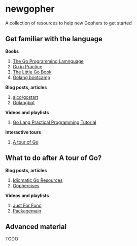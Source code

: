 # newgopher
A collection of resources to help new Gophers to get started

## Get familiar with the language
**Books**
1. [The Go Programming Lamnguage](https://www.amazon.co.uk/Programming-Language-Addison-Wesley-Professional-Computing/dp/0134190440)
1. [Go in Practice](https://www.amazon.co.uk/Go-Practice-Matt-Butcher/dp/1633430073/ref=pd_lpo_sbs_14_t_0?_encoding=UTF8&psc=1&refRID=BNRMJ75M282E1PJTW3Y1)
1. [The Little Go Book](https://www.openmymind.net/The-Little-Go-Book/)
1. [Golang bootcamp](http://www.golangbootcamp.com/)

**Blog posts, articles**
1. [alco/gostart](https://github.com/alco/gostart)
1. [Golangbot](https://golangbot.com/learn-golang-series/)

**Videos and playlists**
1. [Go Lang Practical Programming Tutorial](https://www.youtube.com/playlist?list=PLQVvvaa0QuDeF3hP0wQoSxpkqgRcgxMqX)

**Interactive tours**
1. [A tour of Go](https://tour.golang.org/welcome/1)

## What to do after A tour of Go?
**Blog posts, articles**
1. [Idiomatic Go Resources](https://medium.com/@dgryski/idiomatic-go-resources-966535376dba)
2. [Gophercises](https://gophercises.com/)

**Videos and playlists**
1. [Just For Func](https://www.youtube.com/channel/UC_BzFbxG2za3bp5NRRRXJSw)
1. [Packagemain](https://www.youtube.com/channel/UCI39wKG8GQnuzFPN5SM55qw)

## Advanced material
TODO

